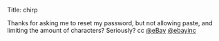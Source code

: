 Title: chirp

Thanks for asking me to reset my password, but not allowing paste, and limiting the amount of characters? Seriously? cc <a href="http://twitter.com/eBay">@eBay</a> <a href="http://twitter.com/ebayinc">@ebayinc</a>
